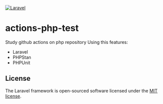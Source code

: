 [![Laravel](https://github.com/gabrielcaixeta/actions-php-test/actions/workflows/laravel.yml/badge.svg?branch=main)](https://github.com/gabrielcaixeta/actions-php-test/actions/workflows/laravel.yml)

# actions-php-test

Study github actions on php repository
Using this features:

-   Laravel
-   PHPStan
-   PHPUnit

## License

The Laravel framework is open-sourced software licensed under the [MIT license](https://opensource.org/licenses/MIT).
